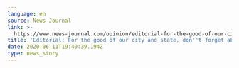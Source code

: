 ```yaml
---
language: en
source: News Journal
link: >-
  https://www.news-journal.com/opinion/editorial-for-the-good-of-our-city-and-state-dont-forget-about-census/article_54f03776-ab66-11ea-8be9-0333a3d478d2.html
title: 'Editorial: For the good of our city and state, don''t forget about census'
date: 2020-06-11T19:40:39.194Z
type: news_story
---
```


